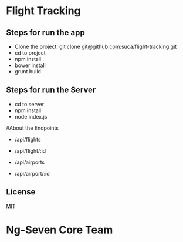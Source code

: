 # Flight Tracking

## Steps for run the app
 - Clone the project: git clone git@github.com:suca/flight-tracking.git
 - cd to project
 - npm install
 - bower install
 - grunt build 

## Steps for run the Server
 - cd to server
 - npm install
 - node index.js

#About the Endpoints
 - /api/flights
 - /api/flight/:id

 - /api/airports
 - /api/airport/:id

## License
 MIT

# Ng-Seven Core Team

